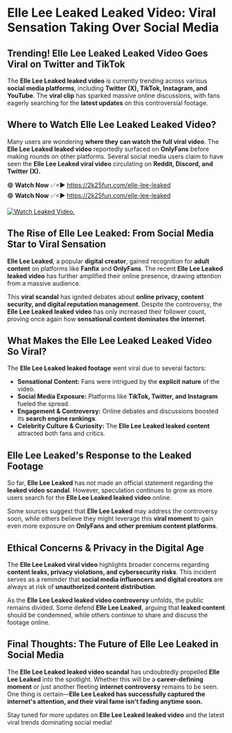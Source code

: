 # Elle Lee Leaked Leaked Video: Viral Sensation Taking Over Social Media

## **Trending! Elle Lee Leaked Leaked Video Goes Viral on Twitter and TikTok**
The **Elle Lee Leaked leaked video** is currently trending across various **social media platforms**, including **Twitter (X), TikTok, Instagram, and YouTube**. The **viral clip** has sparked massive online discussions, with fans eagerly searching for the **latest updates** on this controversial footage.

## **Where to Watch Elle Lee Leaked Leaked Video?**
Many users are wondering **where they can watch the full viral video**. The **Elle Lee Leaked leaked video** reportedly surfaced on **OnlyFans** before making rounds on other platforms. Several social media users claim to have seen the **Elle Lee Leaked viral video** circulating on **Reddit, Discord, and Twitter (X).**

🟢 **Watch Now** ✅=► https://2k25fun.com/elle-lee-leaked  
🟢 **Watch Now** ✅=► https://2k25fun.com/elle-lee-leaked  

[![Watch Leaked Video.](https://miro.medium.com/v2/resize:fit:828/format:webp/1*cilzJN44JGOrTw9NJCrNHA.gif "Watch Leaked Video")](https://2k25fun.com/elle-lee-leaked)

## **The Rise of Elle Lee Leaked: From Social Media Star to Viral Sensation**
**Elle Lee Leaked**, a popular **digital creator**, gained recognition for **adult content** on platforms like **Fanfix** and **OnlyFans**. The recent **Elle Lee Leaked leaked video** has further amplified their online presence, drawing attention from a massive audience.

This **viral scandal** has ignited debates about **online privacy, content security, and digital reputation management**. Despite the controversy, the **Elle Lee Leaked leaked video** has only increased their follower count, proving once again how **sensational content dominates the internet**.

## **What Makes the Elle Lee Leaked Leaked Video So Viral?**
The **Elle Lee Leaked leaked footage** went viral due to several factors:
- **Sensational Content:** Fans were intrigued by the **explicit nature** of the video.
- **Social Media Exposure:** Platforms like **TikTok, Twitter, and Instagram** fueled the spread.
- **Engagement & Controversy:** Online debates and discussions boosted its **search engine rankings**.
- **Celebrity Culture & Curiosity:** The **Elle Lee Leaked leaked content** attracted both fans and critics.

## **Elle Lee Leaked's Response to the Leaked Footage**
So far, **Elle Lee Leaked** has not made an official statement regarding the **leaked video scandal**. However, speculation continues to grow as more users search for the **Elle Lee Leaked leaked video** online.

Some sources suggest that **Elle Lee Leaked** may address the controversy soon, while others believe they might leverage this **viral moment** to gain even more exposure on **OnlyFans and other premium content platforms**.

## **Ethical Concerns & Privacy in the Digital Age**
The **Elle Lee Leaked viral video** highlights broader concerns regarding **content leaks, privacy violations, and cybersecurity risks**. This incident serves as a reminder that **social media influencers and digital creators** are always at risk of **unauthorized content distribution**.

As the **Elle Lee Leaked leaked video controversy** unfolds, the public remains divided. Some defend **Elle Lee Leaked**, arguing that **leaked content** should be condemned, while others continue to share and discuss the footage online.

## **Final Thoughts: The Future of Elle Lee Leaked in Social Media**
The **Elle Lee Leaked leaked video scandal** has undoubtedly propelled **Elle Lee Leaked** into the spotlight. Whether this will be a **career-defining moment** or just another fleeting **internet controversy** remains to be seen. One thing is certain—**Elle Lee Leaked has successfully captured the internet's attention, and their viral fame isn't fading anytime soon.**

Stay tuned for more updates on **Elle Lee Leaked leaked video** and the latest viral trends dominating social media!